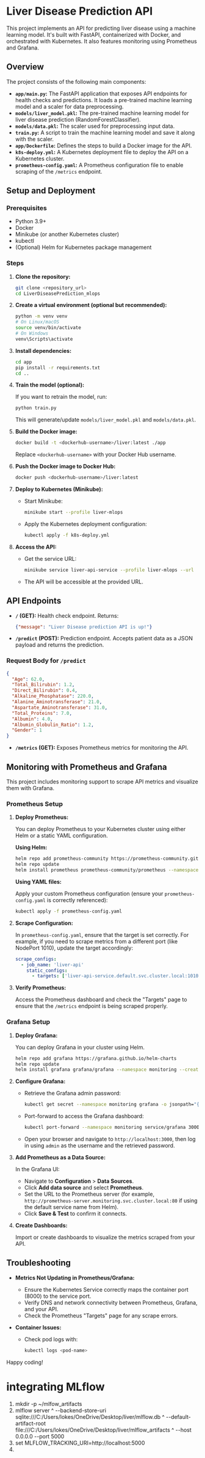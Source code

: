 # Liver Disease Prediction API

This project implements an API for predicting liver disease using a machine learning model. It's built with FastAPI, containerized with Docker, and orchestrated with Kubernetes. It also features monitoring using Prometheus and Grafana.

## Overview

The project consists of the following main components:

* **`app/main.py`:** The FastAPI application that exposes API endpoints for health checks and predictions. It loads a pre-trained machine learning model and a scaler for data preprocessing.
* **`models/liver_model.pkl`:** The pre-trained machine learning model for liver disease prediction (RandomForestClassifier).
* **`models/data.pkl`:** The scaler used for preprocessing input data.
* **`train.py`:** A script to train the machine learning model and save it along with the scaler.
* **`app/Dockerfile`:** Defines the steps to build a Docker image for the API.
* **`k8s-deploy.yml`:** A Kubernetes deployment file to deploy the API on a Kubernetes cluster.
* **`prometheus-config.yaml`:** A Prometheus configuration file to enable scraping of the `/metrics` endpoint.
  

## Setup and Deployment

### Prerequisites

* Python 3.9+
* Docker
* Minikube (or another Kubernetes cluster)
* kubectl
* (Optional) Helm for Kubernetes package management

### Steps

1. **Clone the repository:**

    ```bash
    git clone <repository_url>
    cd LiverDiseasePrediction_mlops
    ```

2. **Create a virtual environment (optional but recommended):**

    ```bash
    python -m venv venv
    # On Linux/macOS
    source venv/bin/activate
    # On Windows
    venv\Scripts\activate
    ```

3. **Install dependencies:**

    ```bash
    cd app
    pip install -r requirements.txt
    cd ..
    ```

4. **Train the model (optional):**

    If you want to retrain the model, run:

    ```bash
    python train.py
    ```

    This will generate/update `models/liver_model.pkl` and `models/data.pkl`.

5. **Build the Docker image:**

    ```bash
    docker build -t <dockerhub-username>/liver:latest ./app
    ```

    Replace `<dockerhub-username>` with your Docker Hub username.

6. **Push the Docker image to Docker Hub:**

    ```bash
    docker push <dockerhub-username>/liver:latest
    ```

7. **Deploy to Kubernetes (Minikube):**

    * Start Minikube:

      ```bash
      minikube start --profile liver-mlops
      ```

    * Apply the Kubernetes deployment configuration:

      ```bash
      kubectl apply -f k8s-deploy.yml
      ```

8. **Access the API:**

    * Get the service URL:

      ```bash
      minikube service liver-api-service --profile liver-mlops --url
      ```

    * The API will be accessible at the provided URL.

## API Endpoints

* **`/` (GET):** Health check endpoint. Returns:
  
  ```json
  {"message": "Liver Disease prediction API is up!"}
  ```

* **`/predict` (POST):** Prediction endpoint. Accepts patient data as a JSON payload and returns the prediction.

### Request Body for `/predict`

```json
{
  "Age": 62.0,
  "Total_Bilirubin": 1.2,
  "Direct_Bilirubin": 0.4,
  "Alkaline_Phosphatase": 220.0,
  "Alanine_Aminotransferase": 21.0,
  "Aspartate_Aminotransferase": 31.0,
  "Total_Proteins": 7.0,
  "Albumin": 4.0,
  "Albumin_Globulin_Ratio": 1.2,
  "Gender": 1
}
```

* **`/metrics` (GET):** Exposes Prometheus metrics for monitoring the API.

## Monitoring with Prometheus and Grafana

This project includes monitoring support to scrape API metrics and visualize them with Grafana.

### Prometheus Setup

1. **Deploy Prometheus:**

   You can deploy Prometheus to your Kubernetes cluster using either Helm or a static YAML configuration.

   **Using Helm:**

   ```bash
   helm repo add prometheus-community https://prometheus-community.github.io/helm-charts
   helm repo update
   helm install prometheus prometheus-community/prometheus --namespace monitoring --create-namespace
   ```

   **Using YAML files:**

   Apply your custom Prometheus configuration (ensure your `prometheus-config.yaml` is correctly referenced):

   ```bash
   kubectl apply -f prometheus-config.yaml
   ```

2. **Scrape Configuration:**

   In `prometheus-config.yaml`, ensure that the target is set correctly. For example, if you need to scrape metrics from a different port (like NodePort 1010), update the target accordingly:

   ```yaml
   scrape_configs:
     - job_name: 'liver-api'
       static_configs:
         - targets: ['liver-api-service.default.svc.cluster.local:1010']
   ```

3. **Verify Prometheus:**

   Access the Prometheus dashboard and check the "Targets" page to ensure that the `/metrics` endpoint is being scraped properly.

### Grafana Setup

1. **Deploy Grafana:**

   You can deploy Grafana in your cluster using Helm.

   ```bash
   helm repo add grafana https://grafana.github.io/helm-charts
   helm repo update
   helm install grafana grafana/grafana --namespace monitoring --create-namespace
   ```

2. **Configure Grafana:**

   - Retrieve the Grafana admin password:

     ```bash
     kubectl get secret --namespace monitoring grafana -o jsonpath="{.data.admin-password}" | base64 --decode ; echo
     ```

   - Port-forward to access the Grafana dashboard:

     ```bash
     kubectl port-forward --namespace monitoring service/grafana 3000:80
     ```

   - Open your browser and navigate to `http://localhost:3000`, then log in using `admin` as the username and the retrieved password.

3. **Add Prometheus as a Data Source:**

   In the Grafana UI:
   - Navigate to **Configuration** > **Data Sources**.
   - Click **Add data source** and select **Prometheus**.
   - Set the URL to the Prometheus server (for example, `http://prometheus-server.monitoring.svc.cluster.local:80` if using the default service name from Helm).
   - Click **Save & Test** to confirm it connects.

4. **Create Dashboards:**

   Import or create dashboards to visualize the metrics scraped from your API.

## Troubleshooting

- **Metrics Not Updating in Prometheus/Grafana:**
  - Ensure the Kubernetes Service correctly maps the container port (8000) to the service port.
  - Verify DNS and network connectivity between Prometheus, Grafana, and your API.
  - Check the Prometheus "Targets" page for any scrape errors.

- **Container Issues:**
  - Check pod logs with:

    ```bash
    kubectl logs <pod-name>
    ```

Happy coding!

# integrating MLflow

1. mkdir -p ~/mlfow_artifacts
2. mlflow server ^
  --backend-store-uri sqlite:///C:/Users/lokes/OneDrive/Desktop/liver/mlflow.db ^
  --default-artifact-root file:///C:/Users/lokes/OneDrive/Desktop/liver/mlflow_artifacts ^
  --host 0.0.0.0 --port 5000
3. set MLFLOW_TRACKING_URI=http://localhost:5000
4. 